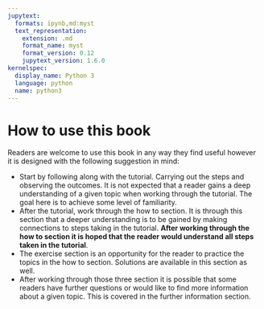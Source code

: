 ```yaml
---
jupytext:
  formats: ipynb,md:myst
  text_representation:
    extension: .md
    format_name: myst
    format_version: 0.12
    jupytext_version: 1.6.0
kernelspec:
  display_name: Python 3
  language: python
  name: python3
---
```


# How to use this book

Readers are welcome to use this book in any way they find useful however it is
designed with the following suggestion in mind:

- Start by following along with the tutorial. Carrying out the steps and
  observing the outcomes. It is not expected that a reader gains a deep
  understanding of a given topic when working through the tutorial. The goal
  here is to achieve some level of familiarity.
- After the tutorial, work through the how to section. It is through this
  section that a deeper understanding is to be gained by making connections to
  steps taking in the tutorial. **After working through the how to section it is
  hoped that the reader would understand all steps taken in the tutorial**.
- The exercise section is an opportunity for the reader to practice the topics
  in the how to section. Solutions are available in this section as well.
- After working through those three section it is possible that some readers
  have further questions or would like to find more information about a
  given topic. This is covered in the further information section.
